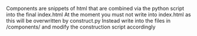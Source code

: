 Components are snippets of html that are combined via the python script into the final index.html
At the moment you must not write into index.html as this will be overwritten by construct.py
Instead write into the files in /components/ and modify the construction script accordingly
